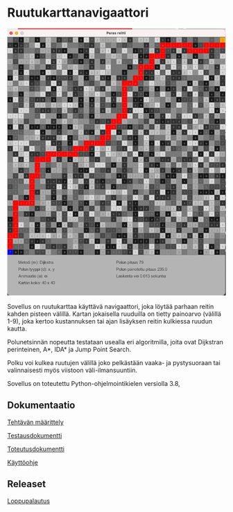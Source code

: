 # Ruutukarttanavigaattori

<img src="dokumentaatio/png/ruutukartta.png" width="750">

Sovellus on ruutukarttaa käyttävä navigaattori, joka löytää parhaan reitin kahden pisteen välillä.  Kartan jokaisella ruuduilla on tietty painoarvo (välillä 1-9), joka kertoo  kustannuksen tai ajan lisäyksen reitin kulkiessa ruudun kautta.

Polunetsinnän nopeutta testataan usealla eri algoritmilla, joita ovat Dijkstran perinteinen, A*,  IDA* ja Jump Point Search.

Polku voi kulkea ruutujen välillä joko pelkästään vaaka- ja pystysuoraan tai valinnaisesti myös viistoon väli-ilmansuuntiin.

Sovellus on toteutettu Python-ohjelmointikielen versiolla 3.8,

## Dokumentaatio

[Tehtävän määrittely](https://github.com/lautanal/tiralabra/blob/master/dokumentaatio/maarittelydokumentti.md)

[Testausdokumentti](https://github.com/lautanal/tiralabra/blob/master/dokumentaatio/testausdokumentti.md)

[Toteutusdokumentti](https://github.com/lautanal/tiralabra/blob/master/dokumentaatio/toteutusdokumentti.md)

[Käyttöohje](https://github.com/lautanal/tiralabra/blob/master/dokumentaatio/kayttoohje.md)

## Releaset

[Loppupalautus](https://github.com/lautanal/tiralabra/releases/tag/Final)

